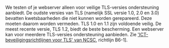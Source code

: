 We testen of je webserver alleen voor veilige TLS-versies ondersteuning aanbiedt. De oudste versies van TLS (namelijk SSL versie 1.0, 2.0 en 3.0) bevatten kwetsbaarheden die niet kunnen worden gerepareerd. Deze moeten daarom worden vermeden. TLS 1.0 en 1.1 zijn voldoende veilig. De meest recente versie, TLS 1.2, biedt de beste bescherming. Een webserver kan voor meerdere TLS-versies ondersteuning aanbieden. Zie ['ICT-beveiligingsrichtlijnen voor TLS' van NCSC](https://www.ncsc.nl/actueel/whitepapers/ict-beveiligingsrichtlijnen-voor-transport-layer-security-tls.html), richtlijn B6-1].
